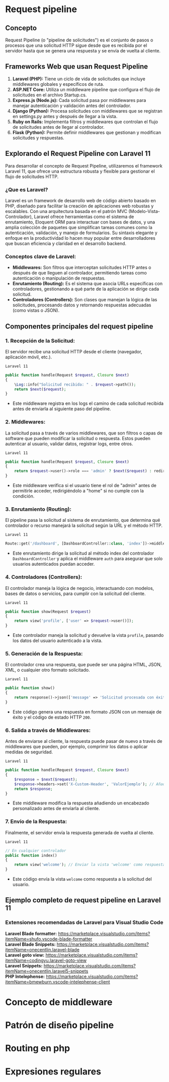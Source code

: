# Request pipeline
## Concepto

Request Pipeline (o "pipeline de solicitudes") es el conjunto de pasos o procesos que una solicitud HTTP sigue desde que es recibida por el servidor hasta que se genera una respuesta y se envía de vuelta al cliente. 

## Frameworks Web que usan Request Pipeline

1. **Laravel (PHP):** Tiene un ciclo de vida de solicitudes que incluye middlewares globales y específicos de ruta.
2. **ASP.NET Core:** Utiliza un middleware pipeline que configura el flujo de solicitudes en el archivo Startup.cs.
3. **Express.js (Node.js):** Cada solicitud pasa por middlewares para manejar autenticación y validación antes del controlador.
4. **Django (Python):** Procesa solicitudes con middlewares que se registran en settings.py antes y después de llegar a la vista.
5. **Ruby on Rails:** Implementa filtros y middlewares que controlan el flujo de solicitudes antes de llegar al controlador.
6. **Flask (Python):** Permite definir middlewares que gestionan y modifican solicitudes y respuestas.

## Explorando el Request Pipeline con Laravel 11

Para desarrollar el concepto de Request Pipeline, utilizaremos el framework Laravel 11, que ofrece una estructura robusta y flexible para gestionar el flujo de solicitudes HTTP. 

### ¿Que es Laravel?

Laravel es un framework de desarrollo web de código abierto basado en PHP, diseñado para facilitar la creación de aplicaciones web robustas y escalables. Con una arquitectura basada en el patrón MVC (Modelo-Vista-Controlador), Laravel ofrece herramientas como el sistema de enrutamiento, Eloquent ORM para interactuar con bases de datos, y una amplia colección de paquetes que simplifican tareas comunes como la autenticación, validación, y manejo de formularios. Su sintaxis elegante y enfoque en la productividad lo hacen muy popular entre desarrolladores que buscan eficiencia y claridad en el desarrollo backend.

### Conceptos clave de Laravel:

* **Middlewares:** Son filtros que interceptan solicitudes HTTP antes o después de que lleguen al controlador, permitiendo tareas como autenticación o manipulación de respuestas.
* **Enrutamiento (Routing):** Es el sistema que asocia URLs específicas con controladores, gestionando a qué parte de la aplicación se dirige cada solicitud.
* **Controladores (Controllers):** Son clases que manejan la lógica de las solicitudes, procesando datos y retornando respuestas adecuadas (como vistas o JSON).

## Componentes principales del request pipeline

### 1. Recepción de la Solicitud: 
El servidor recibe una solicitud HTTP desde el cliente (navegador, aplicación móvil, etc.).

```Laravel 11```

```php
public function handle(Request $request, Closure $next)
{
    \Log::info("Solicitud recibida: " . $request->path()); 
    return $next($request);
}
```

* Este middleware registra en los logs el camino de cada solicitud recibida antes de enviarla al siguiente paso del pipeline.

### 2. Middlewares: 
La solicitud pasa a través de varios middlewares, que son filtros o capas de software que pueden modificar la solicitud o respuesta. Estos pueden autenticar al usuario, validar datos, registrar logs, entre otros.

```Laravel 11```

```php
public function handle(Request $request, Closure $next)
{
    return $request->user()->role === 'admin' ? $next($request) : redirect('home');
}
```

* Este middleware verifica si el usuario tiene el rol de "admin" antes de permitirle acceder, redirigiéndolo a "home" si no cumple con la condición.

### 3. Enrutamiento (Routing): 
El pipeline pasa la solicitud al sistema de enrutamiento, que determina qué controlador o recurso manejará la solicitud según la URL y el método HTTP.

```Laravel 11```

```php
Route::get('/dashboard', [DashboardController::class, 'index'])->middleware('auth');
```
* Este enrutamiento dirige la solicitud al método index del controlador ```DashboardController``` y aplica el middleware ```auth``` para asegurar que solo usuarios autenticados puedan acceder.

### 4. Controladores (Controllers): 
El controlador maneja la lógica de negocio, interactuando con modelos, bases de datos o servicios, para cumplir con la solicitud del cliente.

```Laravel 11```

```php
public function show(Request $request)
{
    return view('profile', ['user' => $request->user()]);
}
```

* Este controlador maneja la solicitud y devuelve la vista ```profile```, pasando los datos del usuario autenticado a la vista.


### 5. Generación de la Respuesta: 
El controlador crea una respuesta, que puede ser una página HTML, JSON, XML, o cualquier otro formato solicitado.

```Laravel 11```

```php
public function show()
{
    return response()->json(['message' => 'Solicitud procesada con éxito'], 200);
}
```

* Este código genera una respuesta en formato JSON con un mensaje de éxito y el código de estado HTTP ```200```.


### 6. Salida a través de Middlewares: 
Antes de enviarse al cliente, la respuesta puede pasar de nuevo a través de middlewares que pueden, por ejemplo, comprimir los datos o aplicar medidas de seguridad.

```Laravel 11```

```php
public function handle(Request $request, Closure $next)
{
    $response = $next($request);
    $response->headers->set('X-Custom-Header', 'ValorEjemplo'); // Añadir un encabezado personalizado
    return $response;
}
```

* Este middleware modifica la respuesta añadiendo un encabezado personalizado antes de enviarla al cliente.

### 7. Envío de la Respuesta: 
Finalmente, el servidor envía la respuesta generada de vuelta al cliente.

```Laravel 11```

```php
// En cualquier controlador
public function index()
{
    return view('welcome'); // Enviar la vista 'welcome' como respuesta
}
```

* Este código envía la vista ```welcome``` como respuesta a la solicitud del usuario.

## Ejemplo completo de request pipeline en Laravel 11

### Extensiones recomendadas de Laravel para Visual Studio Code

**Laravel Blade formatter:** https://marketplace.visualstudio.com/items?itemName=shufo.vscode-blade-formatter  
**Laravel Blade Snippets:** https://marketplace.visualstudio.com/items?itemName=onecentlin.laravel-blade  
**Laravel goto view:** https://marketplace.visualstudio.com/items?itemName=codingyu.laravel-goto-view  
**Laravel Snippets:** https://marketplace.visualstudio.com/items?itemName=onecentlin.laravel5-snippets  
**PHP Intelephense:** https://marketplace.visualstudio.com/items?itemName=bmewburn.vscode-intelephense-client  


# Concepto de middleware
# Patrón de diseño pipeline
# Routing en php
# Expresiones regulares


